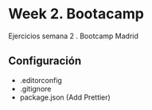 # Week 2. Bootacamp

Ejercicios semana 2 . Bootcamp Madrid

## Configuración

- .editorconfig
- .gitignore
- package.json (Add Prettier)
